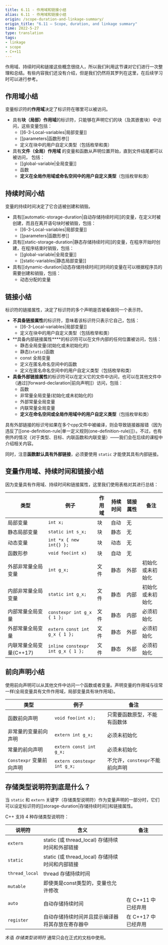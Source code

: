 ```yaml
---
title: 6.11 - 作用域和链接小结
alias: 6.11 - 作用域和链接小结
origin: /scope-duration-and-linkage-summary/
origin_title: "6.11 — Scope, duration, and linkage summary"
time: 2022-5-27
type: translation
tags:
- linkage
- scope
- C++11
---
```


作用域、持续时间和链接这些概念很绕人，所以我们利用这节课对它们进行一次整理和总结。有些内容我们还没有介绍，但是我们仍然将其罗列在这里，在后续学习时可以进行参考。

## 作用域小结

变量标识符的**作用域**决定了标识符在哪里可以被访问。

-   具有**块（局部）作用域**的标识符，只能够在声明它们的块（及其嵌套块）中访问，这些变量包括：
    -   [[6-3-Local-variables|局部变量]]
    -   [[parameters|函数形参]]
    -   定义在块中的用户自定义类型（包括枚举和类）
-   具有**文件（全局）作用域** 的变量和函数从声明位置开始，直到文件结尾都可以被访问， 包括：
    -   [[global-variable|全局变量]]
    -   函数
    -   **定义在全局作用域或命名空间中的用户自定义类型**（包括枚举和类）

## 持续时间小结

变量的持续时间决定了它合适被创建和销毁。

- 具有[[automatic-storage-duration|自动存储持续时间]]的变量，在定义时被创建，而且在离开语句块时被销毁，包括：
    - [[6-3-Local-variables|局部变量]]
    - [[parameters|函数形参]]
- 具有[[static-storage-duration|静态存储持续时间]]的变量，在程序开始时创建，在程序结束时销毁，包括：
    -  [[global-variable|全局变量]]
    -  [[static-variables|静态局部变量]]
- 具有[[dynamic-duration|动态存储持续时间]]时间的变量在可以根据程序员的需要创建和销毁，包括：
    -   动态分配的变量

## 链接小结

标识符的链接属性，决定了标识符的多个声明是否被看做同一个表示符。

-   **不具备链接属性**的标识符，意味着该标识符只表示它自己，包括：
    -   [[6-3-Local-variables|局部变量]]
    -   定义在块中的用户自定义类型（包括枚举和类）
-   **具备内部链接属性****的标识符可以在文件内部的任何位置被访问，包括：
    -   静态全局变量(初始化或未初始化的)
    -   静态(`static`)函数
    -   const 全局变量
    -   定义在匿名命名空间中的函数
    -   定义在匿名命名空间中的用户自定义类型（包括枚举和类）
-   **具备外部链接属性**的标识符可以在定义它的文件中访问，也可以在其他文件中（通过[[forward-declaration|前向声明]]）访问，包括：
    -   函数
    -   非常量全局变量(初始化或未初始化的)
    -   外部常量全局变量
    -   内联常量全局变量
    -   **定义在命名空间或全局作用域中的用户自定义类型**（包括枚举和类）
    
具有外部链接的标识号如果在多个cpp文件中被编译，则会导致链接器报错（因为违反了[[one-definition-rule|单一定义规则(one-definition-rule)]]）。不过，也有例外的情况（对于类型、目标、内联函数和内联变量）——我们会在后续的课程中介绍相关内容。

同时，注意**函数默认具有外部链接**，必须要使用 `static` 才能使其具有内部链接。


## 变量作用域、持续时间和链接小结

因为变量具有作用域、持续时间和链接属性，这里我们使用表格对其进行总结：

|类型	|例子	|作用域	|持续时间	|链接属性	|备注|
|---|---|---|---|---|---|
|局部变量	|`int x;`	      |块	|自动	|无	|     |
|静态局部变量	|`static int s_x;`	|块	|静态	|无	| 
|动态变量	|`int *x { new int{} };`	|块	|动态	|无	|
|函数形参	|`void foo(int x)`	|块	|自动	|无	|
|外部非常量全局变量 |`int g_x;`	|文件	|静态	|外部	|初始化或未初始化|
|内部非常量全局变量	|`static int g_x;`	|文件	|静态	|内部	|初始化或未初始化|
|内部常量全局变量	|`constexpr int g_x { 1 };`	|文件	|静态	|内部	|必须初始化|
|外部常量全局变量|`extern const int g_x { 1 };`	|文件	|静态	|外部	|必须初始化|
|内联常量全局变量(C++17)	|`inline constexpr int g_x { 1 };`	|文件	|静态	|外部	|必须初始化|

## 前向声明小结

使用前向声明可以从其他文件中访问一个函数或者变量。声明变量的作用域与往常一样(全局变量具有文件作用域，局部变量具有块作用域)。

|类型	|例子	|备注|
|---|---|---|
|函数前向声明	|`void foo(int x);`	|只需要函数原型，不能有函数体|
|非常量的变量前向声明|`extern int g_x;`	|必须未初始化|
|常量的前向声明|`extern const int g_x;`	|必须未初始化|
|`Constexpr` 变量前向声明|`extern constexpr int g_x;`|不允许，`constexpr`不能前向声明|


## 存储类型说明符到底是什么？

当 `static` 和 `extern` 关键字（存储类型说明符）作为变量声明的一部分时，它们可以设定标识符的[[storage-duration|存储持续时间]]和链接属性。


C++ 支持 4 种存储类型说明符：

|说明符	|含义	|备注|
|---|---|---|
|`extern`	|static (或 thread_local) 存储持续时间和外部链接||
|`static`	|static (或 thread_local) 存储持续时间和内部链接	||
|`thread_local`	|thread 存储持续时间	||
|`mutable`	|即使类是const类型的，变量也允许修改||
|`auto`	| 自动存储持续时间|在 C++11 中已经弃用|
|`register`	|自动存储持续时间并且提示编译器将其存放在寄存器中|在 C++17 中已经弃用|

术语 _存储类型说明符_ 通常只会在正式的文档中使用。
